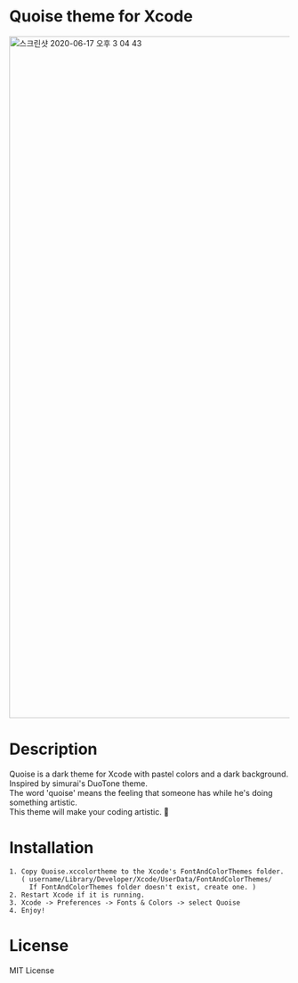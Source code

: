 # Quoise theme for Xcode
<img width="1225" alt="스크린샷 2020-06-17 오후 3 04 43" src="https://user-images.githubusercontent.com/39911797/84861425-fab0ac00-b0ab-11ea-967b-4d88c3d64b3a.png">

# Description
Quoise is a dark theme for Xcode with pastel colors and a dark background. Inspired by simurai's DuoTone theme.<br>
The word 'quoise' means the feeling that someone has while he's doing something artistic. <br>
This theme will make your coding artistic. 🙂

# Installation
```
1. Copy Quoise.xccolortheme to the Xcode's FontAndColorThemes folder.
   ( username/Library/Developer/Xcode/UserData/FontAndColorThemes/ 
     If FontAndColorThemes folder doesn't exist, create one. )
2. Restart Xcode if it is running.
3. Xcode -> Preferences -> Fonts & Colors -> select Quoise
4. Enjoy!
```

# License
MIT License
